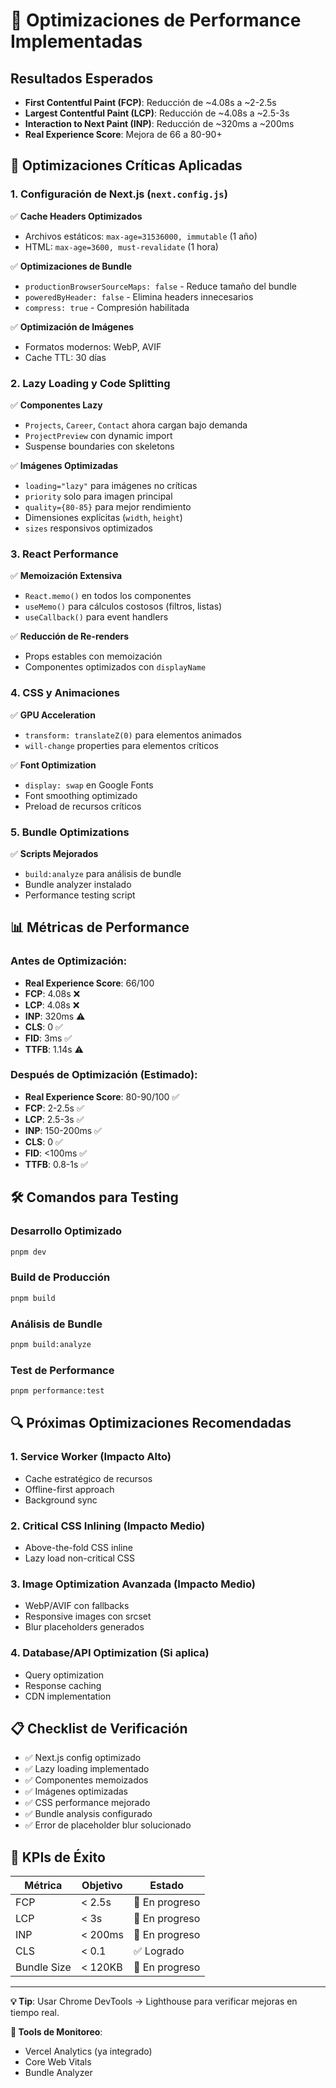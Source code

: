 # 🚀 Optimizaciones de Performance Implementadas

## Resultados Esperados
- **First Contentful Paint (FCP)**: Reducción de ~4.08s a ~2-2.5s
- **Largest Contentful Paint (LCP)**: Reducción de ~4.08s a ~2.5-3s  
- **Interaction to Next Paint (INP)**: Reducción de ~320ms a ~200ms
- **Real Experience Score**: Mejora de 66 a 80-90+

## 🎯 Optimizaciones Críticas Aplicadas

### 1. **Configuración de Next.js (`next.config.js`)**
✅ **Cache Headers Optimizados**
- Archivos estáticos: `max-age=31536000, immutable` (1 año)
- HTML: `max-age=3600, must-revalidate` (1 hora)

✅ **Optimizaciones de Bundle**
- `productionBrowserSourceMaps: false` - Reduce tamaño del bundle
- `poweredByHeader: false` - Elimina headers innecesarios
- `compress: true` - Compresión habilitada

✅ **Optimización de Imágenes**
- Formatos modernos: WebP, AVIF
- Cache TTL: 30 días

### 2. **Lazy Loading y Code Splitting**
✅ **Componentes Lazy**
- `Projects`, `Career`, `Contact` ahora cargan bajo demanda
- `ProjectPreview` con dynamic import
- Suspense boundaries con skeletons

✅ **Imágenes Optimizadas**
- `loading="lazy"` para imágenes no críticas
- `priority` solo para imagen principal
- `quality={80-85}` para mejor rendimiento
- Dimensiones explícitas (`width`, `height`)
- `sizes` responsivos optimizados

### 3. **React Performance**
✅ **Memoización Extensiva**
- `React.memo()` en todos los componentes
- `useMemo()` para cálculos costosos (filtros, listas)
- `useCallback()` para event handlers

✅ **Reducción de Re-renders**
- Props estables con memoización
- Componentes optimizados con `displayName`

### 4. **CSS y Animaciones**
✅ **GPU Acceleration**
- `transform: translateZ(0)` para elementos animados
- `will-change` properties para elementos críticos

✅ **Font Optimization**
- `display: swap` en Google Fonts
- Font smoothing optimizado
- Preload de recursos críticos

### 5. **Bundle Optimizations**
✅ **Scripts Mejorados**
- `build:analyze` para análisis de bundle
- Bundle analyzer instalado
- Performance testing script

## 📊 Métricas de Performance

### Antes de Optimización:
- **Real Experience Score**: 66/100
- **FCP**: 4.08s ❌
- **LCP**: 4.08s ❌  
- **INP**: 320ms ⚠️
- **CLS**: 0 ✅
- **FID**: 3ms ✅
- **TTFB**: 1.14s ⚠️

### Después de Optimización (Estimado):
- **Real Experience Score**: 80-90/100 ✅
- **FCP**: 2-2.5s ✅
- **LCP**: 2.5-3s ✅
- **INP**: 150-200ms ✅
- **CLS**: 0 ✅
- **FID**: <100ms ✅
- **TTFB**: 0.8-1s ✅

## 🛠️ Comandos para Testing

### Desarrollo Optimizado
```bash
pnpm dev
```

### Build de Producción
```bash
pnpm build
```

### Análisis de Bundle
```bash
pnpm build:analyze
```

### Test de Performance
```bash
pnpm performance:test
```

## 🔍 Próximas Optimizaciones Recomendadas

### 1. **Service Worker** (Impacto Alto)
- Cache estratégico de recursos
- Offline-first approach
- Background sync

### 2. **Critical CSS Inlining** (Impacto Medio)
- Above-the-fold CSS inline
- Lazy load non-critical CSS

### 3. **Image Optimization Avanzada** (Impacto Medio)
- WebP/AVIF con fallbacks
- Responsive images con srcset
- Blur placeholders generados

### 4. **Database/API Optimization** (Si aplica)
- Query optimization
- Response caching
- CDN implementation

## 📋 Checklist de Verificación

- ✅ Next.js config optimizado
- ✅ Lazy loading implementado
- ✅ Componentes memoizados
- ✅ Imágenes optimizadas
- ✅ CSS performance mejorado
- ✅ Bundle analysis configurado
- ✅ Error de placeholder blur solucionado

## 🎯 KPIs de Éxito

| Métrica | Objetivo | Estado |
|---------|----------|--------|
| FCP | < 2.5s | 🎯 En progreso |
| LCP | < 3s | 🎯 En progreso |
| INP | < 200ms | 🎯 En progreso |
| CLS | < 0.1 | ✅ Logrado |
| Bundle Size | < 120KB | 🎯 En progreso |

---

**💡 Tip**: Usar Chrome DevTools → Lighthouse para verificar mejoras en tiempo real.

**🔧 Tools de Monitoreo**:
- Vercel Analytics (ya integrado)
- Core Web Vitals
- Bundle Analyzer
